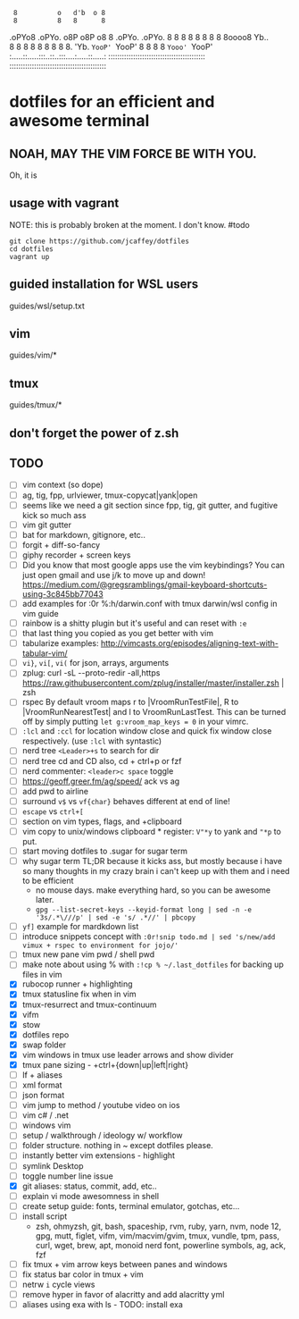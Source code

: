                                            
     8          o   d'b  o 8               
     8          8   8      8               
.oPYo8 .oPYo.  o8P o8P  o8 8 .oPYo. .oPYo. 
8    8 8    8   8   8    8 8 8oooo8 Yb..   
8    8 8    8   8   8    8 8 8.       'Yb. 
`YooP' `YooP'   8   8    8 8 `Yooo' `YooP' 
:.....::.....:::..::..:::....:.....::.....:
:::::::::::::::::::::::::::::::::::::::::::
:::::::::::::::::::::::::::::::::::::::::::


# dotfiles for an efficient and awesome terminal


## NOAH, MAY THE VIM FORCE BE WITH YOU.
Oh, it is

## usage with vagrant
NOTE: this is probably broken at the moment. I don't know. #todo
```shell
git clone https://github.com/jcaffey/dotfiles
cd dotfiles
vagrant up
```

## guided installation for WSL users
guides/wsl/setup.txt

## vim
guides/vim/*

## tmux
guides/tmux/*

## don't forget the power of z.sh

## TODO
* [ ] vim context (so dope)
* [ ] ag, tig, fpp, urlviewer, tmux-copycat|yank|open
* [ ] seems like we need a git section since fpp, tig, git gutter, and fugitive kick so much ass
* [ ] vim git gutter
* [ ] bat for markdown, gitignore, etc..
* [ ] forgit + diff-so-fancy
* [ ] giphy recorder + screen keys
* [ ] Did you know that most google apps use the vim keybindings? You can just open gmail and use j/k to move up and down! https://medium.com/@gregsramblings/gmail-keyboard-shortcuts-using-3c845bb77043
* [ ] add examples for :0r %:h/darwin.conf with tmux darwin/wsl config in vim guide
* [ ] rainbow is a shitty plugin but it's useful and can reset with `:e`
* [ ] that last thing you copied as you get better with vim
* [ ] tabularize examples: http://vimcasts.org/episodes/aligning-text-with-tabular-vim/
* [ ] `vi}`, `vi[`, `vi(` for json, arrays, arguments
* [ ] zplug: curl -sL --proto-redir -all,https https://raw.githubusercontent.com/zplug/installer/master/installer.zsh | zsh
* [ ] rspec By default vroom maps <Leader>r to |VroomRunTestFile|, <Leader>R to
|VroomRunNearestTest| and <Leader>l to VroomRunLastTest. This can be turned off
by simply putting `let g:vroom_map_keys = 0` in your vimrc.
* [ ] `:lcl` and `:ccl` for location window close and quick fix window close respectively. (use `:lcl` with syntastic)
* [ ] nerd tree `<Leader>+s` to search for dir
* [ ] nerd tree cd and CD also, cd + ctrl+p or fzf
* [ ] nerd commenter: `<leader>c space` toggle
* [ ] https://geoff.greer.fm/ag/speed/ ack vs ag
* [ ] add pwd to airline
* [ ] surround `v$` vs `vf{char}` behaves different at end of line!
* [ ] `escape` vs `ctrl+[`
* [ ] section on vim types, flags, and +clipboard
* [ ] vim copy to unix/windows clipboard * register: `V"*y` to yank and `"*p` to put.
* [ ] start moving dotfiles to .sugar for sugar term
* [ ] why sugar term TL;DR because it kicks ass, but mostly because i have so many thoughts in my crazy brain i can't keep up with them and i need to be efficient
  - no mouse days. make everything hard, so you can be awesome later.
  - `gpg --list-secret-keys --keyid-format long | sed -n -e '3s/.*\///p' | sed -e 's/ .*//' | pbcopy`
* [ ] `yf]` example for mardkdown list
* [ ] introduce snippets concept with `:0r!snip todo.md | sed 's/new/add vimux + rspec to environment for jojo/'`
* [ ] tmux new pane vim pwd / shell pwd
* [ ] make note about using % with `:!cp % ~/.last_dotfiles` for backing up files in vim
* [x] rubocop runner + highlighting
* [x] tmux statusline fix when in vim
* [x] tmux-resurrect and tmux-continuum
* [x] vifm
* [x] stow
* [x] dotfiles repo
* [x] swap folder
* [x] vim windows in tmux use leader arrows and show divider
* [x] tmux pane sizing - <Leader>+ctrl+{down|up|left|right}
* [ ] lf + aliases
* [ ] xml format
* [ ] json format
* [ ] vim jump to method / youtube video on ios
* [ ] vim c# / .net
* [ ] windows vim
* [ ] setup / walkthrough / ideology w/ workflow
* [ ] folder structure. nothing in ~ except dotfiles please.
* [ ] instantly better vim extensions - highlight
* [ ] symlink Desktop
* [ ] toggle number line issue
* [x] git aliases: status, commit, add, etc..
* [ ] explain vi mode awesomness in shell
* [ ] create setup guide: fonts, terminal emulator, gotchas, etc...
* [ ] install script
  - zsh, ohmyzsh, git, bash, spaceship, rvm, ruby, yarn, nvm, node 12, gpg, mutt, figlet, vifm, vim/macvim/gvim, tmux, vundle, tpm, pass, curl, wget, brew, apt, monoid nerd font, powerline symbols, ag, ack, fzf
* [ ] fix tmux + vim arrow keys between panes and windows
* [ ] fix status bar color in tmux + vim
* [ ] netrw `i` cycle views
* [ ] remove hyper in favor of alacritty and add alacritty yml
* [ ] aliases using exa with ls - TODO: install exa
